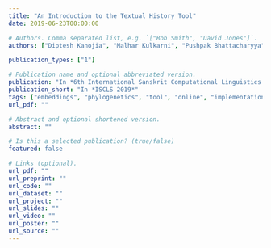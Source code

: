 ```yaml
---
title: "An Introduction to the Textual History Tool"
date: 2019-06-23T00:00:00

# Authors. Comma separated list, e.g. `["Bob Smith", "David Jones"]`.
authors: ["Diptesh Kanojia", "Malhar Kulkarni", "Pushpak Bhattacharyya", "Sayali Ghodekar", "Irawati Kulkarni", "Nilesh Joshi", "Eivind Kahrs" ]

publication_types: ["1"]

# Publication name and optional abbreviated version.
publication: "In *6th International Sanskrit Computational Linguistics Symposium (ISCLS 2019) *"
publication_short: "In *ISCLS 2019*"
tags: ["embeddings", "phylogenetics", "tool", "online", "implementation"]
url_pdf: ""

# Abstract and optional shortened version.
abstract: ""

# Is this a selected publication? (true/false)
featured: false

# Links (optional).
url_pdf: ""
url_preprint: ""
url_code: ""
url_dataset: ""
url_project: ""
url_slides: ""
url_video: ""
url_poster: ""
url_source: ""
---
```


